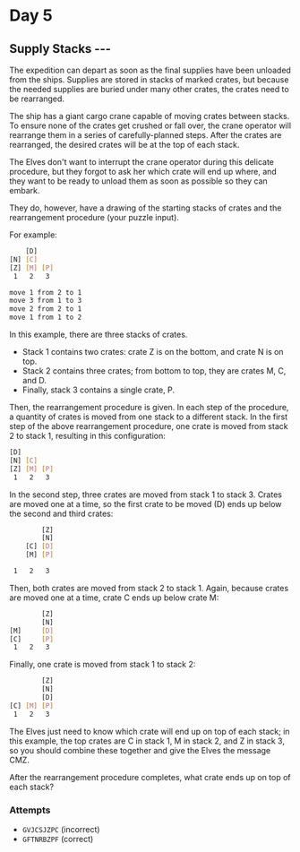 # Day 5

## Supply Stacks ---

The expedition can depart as soon as the final supplies have been unloaded from the ships. Supplies are stored in
stacks of marked crates, but because the needed supplies are buried under many other crates, the crates need to
be rearranged.

The ship has a giant cargo crane capable of moving crates between stacks. To ensure none of the crates get crushed
or fall over, the crane operator will rearrange them in a series of carefully-planned steps. After the crates are
rearranged, the desired crates will be at the top of each stack.

The Elves don't want to interrupt the crane operator during this delicate procedure, but they forgot to ask her
which crate will end up where, and they want to be ready to unload them as soon as possible so they can embark.

They do, however, have a drawing of the starting stacks of crates and the rearrangement procedure (your puzzle input).

For example:

```bash
    [D]    
[N] [C]    
[Z] [M] [P]
 1   2   3

move 1 from 2 to 1
move 3 from 1 to 3
move 2 from 2 to 1
move 1 from 1 to 2
```

In this example, there are three stacks of crates.

- Stack 1 contains two crates: crate Z is on the bottom, and crate N is on top.
- Stack 2 contains three crates; from bottom to top, they are crates M, C, and D.
- Finally, stack 3 contains a single crate, P.

Then, the rearrangement procedure is given. In each step of the procedure, a quantity of crates is moved from
one stack to a different stack. In the first step of the above rearrangement procedure, one crate is moved
from stack 2 to stack 1, resulting in this configuration:

```bash
[D]        
[N] [C]    
[Z] [M] [P]
 1   2   3
```

In the second step, three crates are moved from stack 1 to stack 3. Crates are moved one at a time, so the
first crate to be moved (D) ends up below the second and third crates:

```bash
        [Z]
        [N]
    [C] [D]
    [M] [P]

 1   2   3
```

Then, both crates are moved from stack 2 to stack 1. Again, because crates are moved one at a time, crate C ends up
below crate M:

```bash
        [Z]
        [N]
[M]     [D]
[C]     [P]
 1   2   3
```

Finally, one crate is moved from stack 1 to stack 2:

```bash
        [Z]
        [N]
        [D]
[C] [M] [P]
 1   2   3
```

The Elves just need to know which crate will end up on top of each stack; in this example, the top crates are C
in stack 1, M in stack 2, and Z in stack 3, so you should combine these together and give the Elves the
message CMZ.

After the rearrangement procedure completes, what crate ends up on top of each stack?

### Attempts

- `GVJCSJZPC` (incorrect)
- `GFTNRBZPF` (correct)
